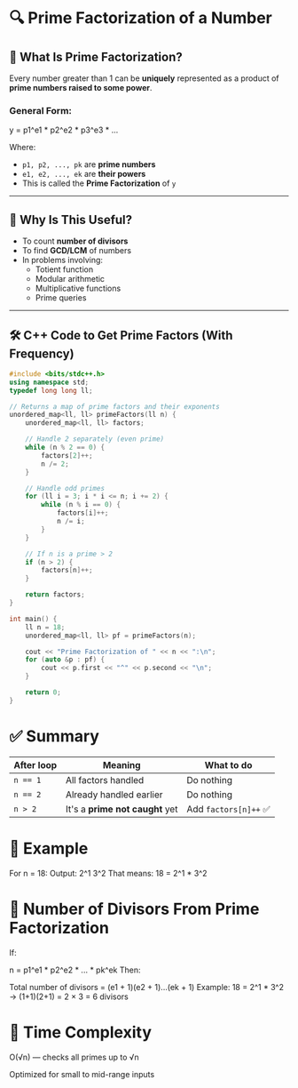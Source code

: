 # 🔍 Prime Factorization of a Number

## 📘 What Is Prime Factorization?

Every number greater than 1 can be **uniquely** represented as a product of **prime numbers raised to some power**.

### General Form:
y = p1^e1 * p2^e2 * p3^e3 * ...


Where:
- `p1, p2, ..., pk` are **prime numbers**
- `e1, e2, ..., ek` are **their powers**
- This is called the **Prime Factorization** of `y`

---

## 🧠 Why Is This Useful?

- To count **number of divisors**
- To find **GCD/LCM** of numbers
- In problems involving:
  - Totient function
  - Modular arithmetic
  - Multiplicative functions
  - Prime queries

---

## 🛠️ C++ Code to Get Prime Factors (With Frequency)

```cpp
#include <bits/stdc++.h>
using namespace std;
typedef long long ll;

// Returns a map of prime factors and their exponents
unordered_map<ll, ll> primeFactors(ll n) {
    unordered_map<ll, ll> factors;

    // Handle 2 separately (even prime)
    while (n % 2 == 0) {
        factors[2]++;
        n /= 2;
    }

    // Handle odd primes
    for (ll i = 3; i * i <= n; i += 2) {
        while (n % i == 0) {
            factors[i]++;
            n /= i;
        }
    }

    // If n is a prime > 2
    if (n > 2) {
        factors[n]++;
    }

    return factors;
}

int main() {
    ll n = 18;
    unordered_map<ll, ll> pf = primeFactors(n);

    cout << "Prime Factorization of " << n << ":\n";
    for (auto &p : pf) {
        cout << p.first << "^" << p.second << "\n";
    }

    return 0;
}
```
# ✅ Summary
| After loop | Meaning                         | What to do           |
| ---------- | ------------------------------- | -------------------- |
| `n == 1`   | All factors handled             | Do nothing           |
| `n == 2`   | Already handled earlier         | Do nothing           |
| `n > 2`    | It's a **prime not caught** yet | Add `factors[n]++` ✅ |


# 🧪 Example
For n = 18:
Output:
2^1
3^2
That means:
18 = 2^1 * 3^2

# 🧠 Number of Divisors From Prime Factorization
If:

n = p1^e1 * p2^e2 * ... * pk^ek
Then:

Total number of divisors = (e1 + 1)(e2 + 1)...(ek + 1)
Example: 18 = 2^1 * 3^2 → (1+1)(2+1) = 2 × 3 = 6 divisors

# 🧮 Time Complexity
O(√n) — checks all primes up to √n

Optimized for small to mid-range inputs
